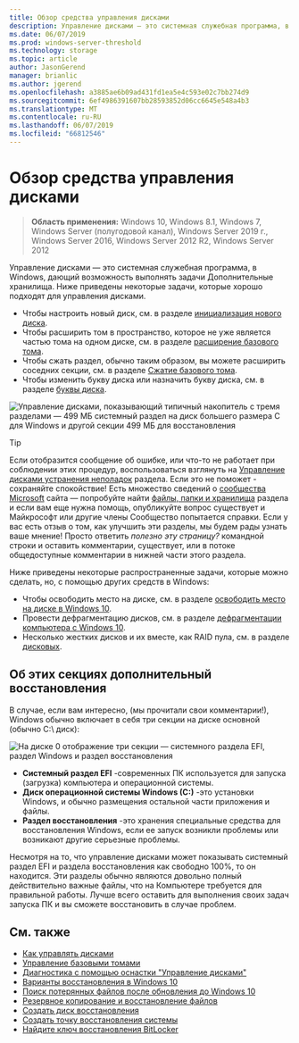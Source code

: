 ```yaml
---
title: Обзор средства управления дисками
description: Управление дисками — это системная служебная программа, в Windows, которая позволяет выполнять задачи Дополнительные хранилища, например инициализация нового диска, расширение томов, сжатие секций и изменение буквы дисков.
ms.date: 06/07/2019
ms.prod: windows-server-threshold
ms.technology: storage
ms.topic: article
author: JasonGerend
manager: brianlic
ms.author: jgerend
ms.openlocfilehash: a3885ae6b09ad431fd1ea5e4c593e02c7bb274d9
ms.sourcegitcommit: 6ef4986391607bb28593852d06cc6645e548a4b3
ms.translationtype: MT
ms.contentlocale: ru-RU
ms.lasthandoff: 06/07/2019
ms.locfileid: "66812546"
---
```

# <a name="overview-of-disk-management"></a>Обзор средства управления дисками

> **Область применения:** Windows 10, Windows 8.1, Windows 7, Windows Server (полугодовой канал), Windows Server 2019 г., Windows Server 2016, Windows Server 2012 R2, Windows Server 2012

Управление дисками — это системная служебная программа, в Windows, дающий возможность выполнять задачи Дополнительные хранилища. Ниже приведены некоторые задачи, которые хорошо подходят для управления дисками.

- Чтобы настроить новый диск, см. в разделе [инициализация нового диска](initialize-new-disks.md).
- Чтобы расширить том в пространство, которое не уже является частью тома на одном диске, см. в разделе [расширение базового тома](extend-a-basic-volume.md).
- Чтобы сжать раздел, обычно таким образом, вы можете расширить соседних секции, см. в разделе [Сжатие базового тома](shrink-a-basic-volume.md).
- Чтобы изменить букву диска или назначить букву диска, см. в разделе [буквы диска](change-a-drive-letter.md).

![Управление дисками, показывающий типичный накопитель с тремя разделами — 499 МБ системный раздел на диск большего размера C для Windows и другой секции 499 МБ для восстановления](media/disk-management.png)

> [!TIP]
>  Если отобразится сообщение об ошибке, или что-то не работает при соблюдении этих процедур, воспользоваться взглянуть на [Управление дисками устранения неполадок](troubleshooting-disk-management.md) раздела. Если это не поможет - сохраняйте спокойствие! Есть множество сведений о [сообщества Microsoft](https://answers.microsoft.com/en-us/windows) сайта — попробуйте найти [файлы, папки и хранилища](https://answers.microsoft.com/en-us/windows/forum/windows_10-files?sort=lastreplydate&dir=desc&tab=All&status=all&mod=&modAge=&advFil=&postedAfter=&postedBefore=&threadType=all&isFilterExpanded=true&tm=1514405359639) раздела и если вам еще нужна помощь, опубликуйте вопрос существует и Майкрософт или другие члены Сообщество попытается справки. Если у вас есть отзыв о том, как улучшить эти разделы, мы будем рады узнать ваше мнение! Просто ответить *полезно эту страницу?* командной строки и оставить комментарии, существует, или в потоке общедоступные комментарии в нижней части этого раздела.

Ниже приведены некоторые распространенные задачи, которые можно сделать, но, с помощью других средств в Windows:

- Чтобы освободить место на диске, см. в разделе [освободить место на диске в Windows 10](https://support.microsoft.com/help/12425/windows-10-free-up-drive-space).
- Провести дефрагментацию дисков, см. в разделе [дефрагментации компьютера с Windows 10](https://support.microsoft.com/help/4026701/windows-defragment-your-windows-10-pc).
- Несколько жестких дисков и их вместе, как RAID пула, см. в разделе [дисковых](https://support.microsoft.com/help/12438/windows-10-storage-spaces).

## <a name="about-those-extra-recovery-partitions"></a>Об этих секциях дополнительный восстановления

В случае, если вам интересно, (мы прочитали свои комментарии!), Windows обычно включает в себя три секции на диске основной (обычно C:\ диск):

![На диске 0 отображение три секции — системного раздела EFI, раздел Windows и раздел восстановления](media/windows-partitions.png)

- **Системный раздел EFI** -современных ПК используется для запуска (загрузка) компьютера и операционной системы.
- **Диск операционной системы Windows (C:)** -это установки Windows, и обычно размещения остальной части приложения и файлы.
- **Раздел восстановления** -это хранения специальные средства для восстановления Windows, если ее запуск возникли проблемы или возникают другие серьезные проблемы.

Несмотря на то, что управление дисками может показывать системный раздел EFI и раздела восстановления как свободно 100%, то он находится. Эти разделы обычно являются довольно полный действительно важные файлы, что на Компьютере требуется для правильной работы. Лучше всего оставить для выполнения своих задач запуска ПК и вы сможете восстановить в случае проблем.

## <a name="see-also"></a>См. также

- [Как управлять дисками](manage-disks.md)
- [Управление базовыми томами](manage-basic-volumes.md)
- [Диагностика с помощью оснастки "Управление дисками"](troubleshooting-disk-management.md)
- [Варианты восстановления в Windows 10](https://support.microsoft.com/help/12415/windows-10-recovery-options)
- [Поиск потерянных файлов после обновления до Windows 10](https://support.microsoft.com/help/12386/windows-10-find-lost-files-after-update)
- [Резервное копирование и восстановление файлов](https://support.microsoft.com/help/17143/windows-10-back-up-your-files)
- [Создать диск восстановления](https://support.microsoft.com/help/4026852/windows-create-a-recovery-drive)
- [Создать точку восстановления системы](https://support.microsoft.com/help/4027538/windows-create-a-system-restore-point)
- [Найдите ключ восстановления BitLocker](https://support.microsoft.com/help/4026181/windows-find-my-bitlocker-recovery-key)
